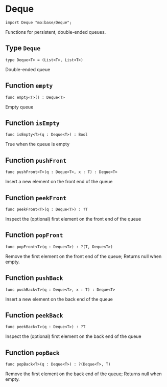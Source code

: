 # Deque

```motoko name=import
import Deque "mo:base/Deque";
```

Functions for persistent, double-ended queues.

## Type `Deque`
```motoko no-repl
type Deque<T> = (List<T>, List<T>)
```

Double-ended queue

## Function `empty`
```motoko no-repl
func empty<T>() : Deque<T>
```

Empty queue

## Function `isEmpty`
```motoko no-repl
func isEmpty<T>(q : Deque<T>) : Bool
```

True when the queue is empty

## Function `pushFront`
```motoko no-repl
func pushFront<T>(q : Deque<T>, x : T) : Deque<T>
```

Insert a new element on the front end of the queue

## Function `peekFront`
```motoko no-repl
func peekFront<T>(q : Deque<T>) : ?T
```

Inspect the (optional) first element on the front end of the queue

## Function `popFront`
```motoko no-repl
func popFront<T>(q : Deque<T>) : ?(T, Deque<T>)
```

Remove the first element on the front end of the queue; Returns null when empty.

## Function `pushBack`
```motoko no-repl
func pushBack<T>(q : Deque<T>, x : T) : Deque<T>
```

Insert a new element on the back end of the queue

## Function `peekBack`
```motoko no-repl
func peekBack<T>(q : Deque<T>) : ?T
```

Inspect the (optional) first element on the back end of the queue

## Function `popBack`
```motoko no-repl
func popBack<T>(q : Deque<T>) : ?(Deque<T>, T)
```

Remove the first element on the back end of the queue; Returns null when empty.
